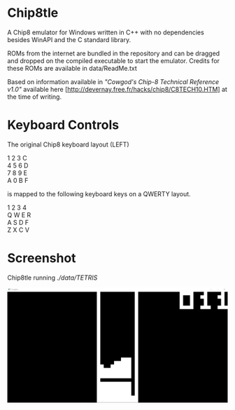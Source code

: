 # Chip8tle

A Chip8 emulator for Windows written in C++ with no dependencies besides WinAPI and the C standard library.

ROMs from the internet are bundled in the repository and can be dragged and dropped on the compiled executable to start the emulator.
Credits for these ROMs are available in data/ReadMe.txt

Based on information available in _"Cowgod's Chip-8 Technical Reference v1.0"_ available here [http://devernay.free.fr/hacks/chip8/C8TECH10.HTM] at the time of writing.

# Keyboard Controls

The original Chip8 keyboard layout (LEFT) 

1	2	3	C  
4	5	6 D  
7	8	9	E  
A	0	B	F  

is mapped to the following keyboard keys on a QWERTY layout.

1 2 3 4  
Q W E R  
A S D F  
Z X C V

# Screenshot

Chip8tle running _./data/TETRIS_

<img src="./img/Chip8tle_TETRIS.png"/>
